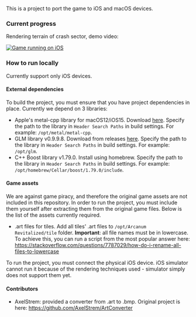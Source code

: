 This is a project to port the game to iOS and macOS devices.

### Current progress

Rendering terrain of crash sector, demo video:

[![Game running on iOS](https://img.youtube.com/vi/20a8qGrUdn8/hqdefault.jpg)](https://youtu.be/20a8qGrUdn8)

### How to run locally

Currently support only iOS devices.

#### External dependencies

To build the project, you must ensure that you have project dependencies in place. Currently we depend on 3 libraries:
- Apple's metal-cpp library for macOS12/iOS15. Download [here](https://developer.apple.com/metal/cpp/). Specify the path to the library in `Header Search Paths` in build settings. For example: `/opt/metal/metal-cpp`.
- GLM library v0.9.9.8. Download from releases [here](https://github.com/g-truc/glm). Specify the path to the library in `Header Search Paths` in build settings. For example: `/opt/glm`.
- C++ Boost library v1.79.0. Install using homebrew. Specify the path to the library in `Header Search Paths` in build settings. For example: `/opt/homebrew/Cellar/boost/1.79.0/include`.

#### Game assets

We are against game piracy, and therefore the original game assets are not included in this repository. In order to run the project, you must include them yourself after extracting them from the original game files. Below is the list of the assets currently required.

- .art files for tiles. Add all tiles' .art files to `/opt/Arcanum Revitalized/tile` folder. **Important**: all file names must be in lowercase. To achieve this, you can run a script from the most popular answer here: https://stackoverflow.com/questions/7787029/how-do-i-rename-all-files-to-lowercase

To run the project, you must connect the physical iOS device. iOS simulator cannot run it because of the rendering techniques used - simulator simply does not support them yet.

#### Contributors

- AxelStrem: provided a converter from .art to .bmp. Original project is here: https://github.com/AxelStrem/ArtConverter
